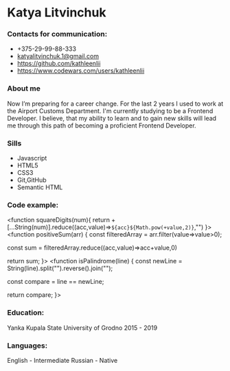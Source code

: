 # Katya Litvinchuk

### Contacts for communication:
* +375-29-99-88-333
* katyalitvinchuk.1@gmail.com
* https://github.com/kathleenlii
* https://www.codewars.com/users/kathleenlii

### About me
Now I’m preparing for a career change. For the last 2 years I used to work at the Airport Customs Department.
I'm currently studying to be a Frontend Developer. I believe, that my ability to learn and to gain new skills will lead me through this path of becoming a proficient Frontend Developer.

### Sills
* Javascript
* HTML5
* CSS3
* Git,GitHub
* Semantic HTML  

### Code example:
<function squareDigits(num){
  return +[...String(num)].reduce((acc,value)=>`${acc}${Math.pow(+value,2)}`,"")
}>
<function positiveSum(arr) {
  const filteredArray = arr.filter(value=>value>0);  
  
  const sum = filteredArray.reduce((acc,value)=>acc+value,0)
  
  return sum;
}>
<function isPalindrome(line) {
  const newLine = String(line).split("").reverse().join("");
  
  const compare = line == newLine;  
  
  return compare;
}>

### Education:
Yanka Kupala State University of Grodno 2015 - 2019

### Languages:
English - Intermediate
Russian - Native

